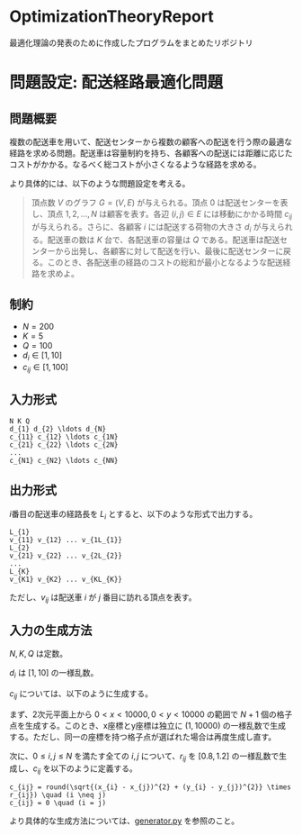 # OptimizationTheoryReport
最適化理論の発表のために作成したプログラムをまとめたリポジトリ

# 問題設定: 配送経路最適化問題

## 問題概要
複数の配送車を用いて、配送センターから複数の顧客への配送を行う際の最適な経路を求める問題。配送車は容量制約を持ち、各顧客への配送には距離に応じたコストがかかる。なるべく総コストが小さくなるような経路を求める。

より具体的には、以下のような問題設定を考える。

> 頂点数 $V$ のグラフ $G = (V, E)$ が与えられる。頂点 $0$ は配送センターを表し、頂点 $1, 2, \ldots, N$ は顧客を表す。各辺 $(i, j) \in E$ には移動にかかる時間 $c_{ij}$ が与えられる。さらに、各顧客 $i$ には配送する荷物の大きさ $d_{i}$ が与えられる。配送車の数は $K$ 台で、各配送車の容量は $Q$ である。配送車は配送センターから出発し、各顧客に対して配送を行い、最後に配送センターに戻る。このとき、各配送車の経路のコストの総和が最小となるような配送経路を求めよ。

## 制約
- $N = 200$
- $K = 5$
- $Q = 100$
- $d_{i} \in [1, 10]$
- $c_{ij} \in [1, 100]$

## 入力形式
```
N K Q
d_{1} d_{2} \ldots d_{N}
c_{11} c_{12} \ldots c_{1N}
c_{21} c_{22} \ldots c_{2N}
...
c_{N1} c_{N2} \ldots c_{NN}
```

## 出力形式
$i$番目の配送車の経路長を $L_{i}$ とすると、以下のような形式で出力する。
```
L_{1}
v_{11} v_{12} ... v_{1L_{1}}
L_{2}
v_{21} v_{22} ... v_{2L_{2}}
...
L_{K}
v_{K1} v_{K2} ... v_{KL_{K}}
```
ただし、$v_{ij}$ は配送車 $i$ が $j$ 番目に訪れる頂点を表す。

## 入力の生成方法
$N, K, Q$ は定数。

$d_{i}$ は $[1, 10]$ の一様乱数。

$c_{ij}$ については、以下のように生成する。

まず、2次元平面上から $0 < x < 10000, 0 < y < 10000$ の範囲で $N+1$ 個の格子点を生成する。このとき、x座標とy座標は独立に $(1, 10000)$ の一様乱数で生成する。ただし、同一の座標を持つ格子点が選ばれた場合は再度生成し直す。

次に、$0 \leq i, j \leq N$ を満たす全ての $i, j$ について、$r_{ij}$ を $[0.8, 1.2]$ の一様乱数で生成し、$c_{ij}$ を以下のように定義する。
```
c_{ij} = round(\sqrt{(x_{i} - x_{j})^{2} + (y_{i} - y_{j})^{2}} \times r_{ij}) \quad (i \neq j)
c_{ij} = 0 \quad (i = j)
```
より具体的な生成方法については、[generator.py](generator.py) を参照のこと。
